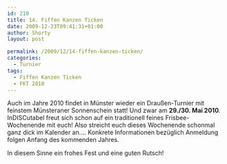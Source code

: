 ```yaml
---
id: 210
title: 14. Fiffen Kanzen Ticken
date: 2009-12-23T09:41:31+01:00
author: Shorty
layout: post

permalink: /2009/12/14-fiffen-kanzen-ticken/
categories:
  - Turnier
tags:
  - Fiffen Kanzen Ticken
  - FKT 2010
---
```

Auch im Jahre 2010 findet in Münster wieder ein Draußen-Turnier mit feinstem Münsteraner Sonnenschein statt! Und zwar am **29./30. Mai 2010**. InDISCutabel freut sich schon auf ein traditionell feines Frisbee-Wochenende mit euch! Also streicht euch dieses Wochenende schonmal ganz dick im Kalender an&#8230;. Konkrete Informationen bezüglich Anmeldung folgen Anfang des kommenden Jahres.

In diesem Sinne ein frohes Fest und eine guten Rutsch!